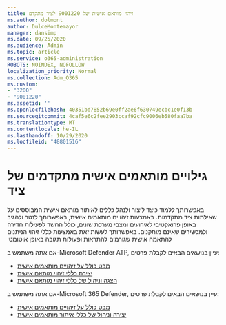 ```yaml
---
title: זיהוי מותאם אישית של 9001220 לציד מתקדם
ms.author: dolmont
author: DulceMontemayor
manager: dansimp
ms.date: 09/25/2020
ms.audience: Admin
ms.topic: article
ms.service: o365-administration
ROBOTS: NOINDEX, NOFOLLOW
localization_priority: Normal
ms.collection: Adm_O365
ms.custom:
- "3200"
- "9001220"
ms.assetid: ''
ms.openlocfilehash: 40351bd7852b69e0ff2ae6f630749ecbc1e0f13b
ms.sourcegitcommit: 4caf5e6c2fee2903ccaf92cfc9006eb580faa7ba
ms.translationtype: MT
ms.contentlocale: he-IL
ms.lasthandoff: 10/29/2020
ms.locfileid: "48801516"
---
```

# <a name="advanced-hunting-custom-detections"></a>גילויים מותאמים אישית מתקדמים של ציד

באפשרותך ללמוד כיצד ליצור ולנהל כללים לאיתור מותאם אישית המבוססים על שאילתות ציד מתקדמות. באמצעות זיהויים מותאמים אישית, באפשרותך לנטר ולהגיב באופן פרואקטיבי לאירועים ומצבי מערכת שונים, כולל החשד לפעילות חדירה ולמכשירים שאינם מותקנים. באפשרותך לעשות זאת באמצעות כללי זיהוי הניתנים להתאמה אישית שגורמים להתראות ופעולות תגובה באופן אוטומטי
  
אם אתה משתמש ב-Microsoft Defender ATP, עיין בנושאים הבאים לקבלת פרטים: 
- [מבט כולל על זיהויים מותאמים אישית](https://docs.microsoft.com/windows/security/threat-protection/microsoft-defender-atp/overview-custom-detections)
- [יצירת כללי זיהוי מותאם אישית](https://docs.microsoft.com/windows/security/threat-protection/microsoft-defender-atp/custom-detection-rules)
- [הצגה וניהול של כללי זיהוי מותאם אישית](https://docs.microsoft.com/windows/security/threat-protection/microsoft-defender-atp/custom-detections-manage)

אם אתה משתמש ב-Microsoft 365 Defender, עיין בנושאים הבאים לקבלת פרטים: 
- [מבט כולל על זיהויים מותאמים אישית](https://docs.microsoft.com/microsoft-365/security/mtp/custom-detections-overview)
- [יצירה וניהול של כללי איתור מותאמים אישית](https://docs.microsoft.com/microsoft-365/security/mtp/custom-detection-rules)
